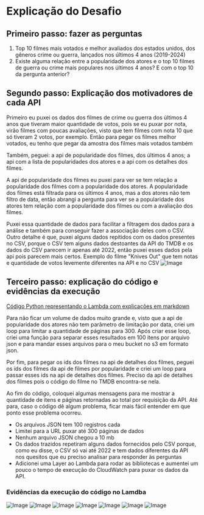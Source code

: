# Explicação do Desafio 
## Primeiro passo: fazer as perguntas
1. Top 10 filmes mais votados e melhor avaliados dos estados unidos, dos gêneros crime ou guerra, lançados nos últimos 4 anos (2019-2024) 
2. Existe alguma relação entre a popularidade dos atores e o top 10 filmes de guerra ou crime mais populares nos últimos 4 anos? E com o top 10 da pergunta anterior? 

## Segundo passo: Explicação dos motivadores de cada API
Primeiro eu puxei os dados dos filmes de crime ou guerra dos últimos 4 anos que tiveram maior quantidade de votos, pois se eu puxar por nota, virão filmes com poucas avaliações, visto que tem filmes com nota 10 que só tiveram 2 votos, por exemplo. Então para pegar os filmes melhor votados, eu tenho que pegar da amostra dos filmes mais votados também

Também, peguei: a api de popularidade dos filmes, dos últimos 4 anos; a api com a lista de popularidades dos atores e a api com os detalhes dos filmes. 

A api de popularidade dos filmes eu puxei para ver se tem relação a popularidade dos filmes com a popularidade dos atores. A popularidade dos filmes está filtrada para os últimos 4 anos, mas a dos atores não tem filtro de data, então abrangi a pergunta para ver se a popularidade dos atores tem relação com a popularidade dos filmes ou com a avaliação dos filmes.

Puxei essa quantidade de dados para facilitar a filtragem dos dados para a análise e também para conseguir fazer a associação deles com o CSV. Outro detalhe é que, puxei alguns dados repitidos com os dados presentes no CSV, porque o CSV tem alguns dados destoantes da API do TMDB e os dados do CSV parecem ir apenas até 2022, então puxei esses dados pela api pois parecem mais certos. 
Exemplo do filme "Knives Out" que tem notas e quantidade de votos levemente diferentes na API e no CSV
![Image](/sprint_07/Evidencias/08.png)

## Terceiro passo: explicação do código e evidências da execução

[Código Python representando o Lambda com explicações em markdown](/sprint_07/Desafio/desafio.py)

Para não ficar um volume de dados muito grande e, visto que a api de popularidade dos atores não tem parâmetro de limitação por data, criei um loop para limitar a quantidade de páginas para 300. Após criar esse loop, criei uma função para separar esses resultados em 100 itens por arquivo json e para mandar esses arquivos para o meu bucket no s3 em formato json. 

Por fim, para pegar os ids dos filmes na api de detalhes dos filmes, peguei os ids dos filmes da api de filmes por popularidade e criei um loop para passar esses ids na api de detalhes dos filmes. Preciso da api de detalhes dos filmes pois o código do filme no TMDB encontra-se nela.

Ao fim do código, coloquei algumas mensagens para me mostrar a quantidade de itens e páginas retornadas ao total por requisição da API. Até para, caso o código dê algum problema, ficar mais fácil entender em que ponto esse problema ocorreu.

- Os arquivos JSON tem 100 registros cada
- Limitei para a URL puxar até 300 páginas de dados
- Nenhum arquivo JSON chegou a 10 mb
- Os dados trazidos repetiram alguns dados fornecidos pelo CSV porque, como eu disse, o CSV só vai até 2022 e tem dados diferentes da API nos quesitos que eu preciso analisar para responder às perguntas
- Adicionei uma Layer ao Lambda para rodar as bibliotecas e aumentei um pouco o tempo de execução do CloudWatch para puxar os dados da API.  

### Evidências da execução do código no Lamdba 

![Image](/sprint_07/Evidencias/01.png)
![Image](/sprint_07/Evidencias/02.png)
![Image](/sprint_07/Evidencias/03.png)
![Image](/sprint_07/Evidencias/04.png)
![Image](/sprint_07/Evidencias/05.png)
![Image](/sprint_07/Evidencias/06.png)
![Image](/sprint_07/Evidencias/07.png)
